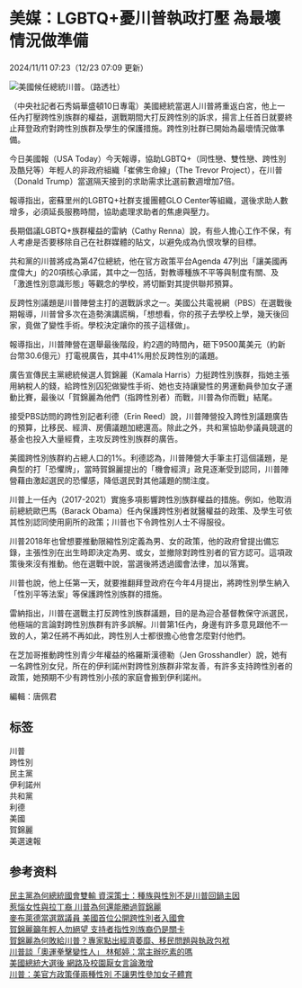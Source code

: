 # 美媒：LGBTQ+憂川普執政打壓 為最壞情況做準備

2024/11/11 07:23（12/23 07:09 更新）

![美國候任總統川普。（路透社）](https://imgcdn.cna.com.tw/www/WebPhotos/800/20241107/1080x716_wmkn_756318118599_0.jpg)

（中央社記者石秀娟華盛頓10日專電）美國總統當選人川普將重返白宮，他上一任內打壓跨性別族群的權益，選戰期間大打反跨性別的訴求，揚言上任首日就要終止拜登政府對跨性別族群及學生的保護措施。跨性別社群已開始為最壞情況做準備。

今日美國報（USA Today）今天報導，協助LGBTQ+（同性戀、雙性戀、跨性別及酷兒等）年輕人的非政府組織「崔佛生命線」（The Trevor Project），在川普（Donald Trump）當選隔天接到的求助需求比選前數週增加7倍。

報導指出，密蘇里州的LGBTQ+社群支援團體GLO Center等組織，選後求助人數增多，必須延長服務時間，協助處理求助者的焦慮與壓力。

長期倡議LGBTQ+族群權益的雷納（Cathy Renna）說，有些人擔心工作不保，有人考慮是否要移除自己在社群媒體的貼文，以避免成為仇恨攻擊的目標。

共和黨的川普將成為第47位總統，他在官方政策平台Agenda 47列出「讓美國再度偉大」的20項核心承諾，其中之一包括，對教導種族不平等與制度有關、及「激進性別意識形態」等觀念的學校，將切斷對其提供聯邦預算。

反跨性別議題是川普陣營主打的選戰訴求之一。美國公共電視網（PBS）在選戰後期報導，川普曾多次在造勢演講謊稱，「想想看，你的孩子去學校上學，幾天後回家，竟做了變性手術。學校決定讓你的孩子這樣做」。

報導指出，川普陣營在選舉最後階段，約2週的時間內，砸下9500萬美元（約新台幣30.6億元）打電視廣告，其中41%用於反跨性別的議題。

廣告宣傳民主黨總統候選人賀錦麗（Kamala Harris）力挺跨性別族群，指她主張用納稅人的錢，給跨性別囚犯做變性手術、她也支持讓變性的男運動員參加女子運動比賽，最後以「賀錦麗為他們（指跨性別者）而戰，川普為你而戰」結尾。

接受PBS訪問的跨性別記者利德（Erin Reed）說，川普陣營投入跨性別議題廣告的預算，比移民、經濟、房價議題加總還高。除此之外，共和黨協助參議員競選的基金也投入大量經費，主攻反跨性別族群的廣告。

美國跨性別族群約占總人口的1%。利德認為，川普陣營大手筆主打這個議題，是典型的打「恐懼牌」，當時賀錦麗提出的「機會經濟」政見逐漸受到認同，川普陣營藉由激起選民的恐懼感，降低選民對其他議題的關注度。

川普上一任內（2017-2021）實施多項影響跨性別族群權益的措施。例如，他取消前總統歐巴馬（Barack Obama）任內保護跨性別者就醫權益的政策、及學生可依其性別認同使用廁所的政策；川普也下令跨性別人士不得服役。

川普2018年也曾想要推動限縮性別定義為男、女的政策，他的政府曾提出備忘錄，主張性別在出生時即決定為男、或女，並撤除對跨性別者的官方認可。這項政策後來沒有推動。他在選戰中說，當選後將透過國會法律，加以落實。

川普也說，他上任第一天，就要推翻拜登政府在今年4月提出，將跨性別學生納入「性別平等法案」等保護跨性別族群的措施。

雷納指出，川普在選戰主打反跨性別族群議題，目的是為迎合基督教保守派選民，他極端的言論對跨性別族群有許多誤解。川普第1任內，身邊有許多意見跟他不一致的人，第2任將不再如此，跨性別人士都很擔心他會怎麼對付他們。

在芝加哥推動跨性別青少年權益的格羅斯漢德勒（Jen Grosshandler）說，她有一名跨性別女兒，所在的伊利諾州對跨性別族群非常友善，有許多支持跨性別者的政策，她預期不少有跨性別小孩的家庭會搬到伊利諾州。

編輯：唐佩君

## 标签

川普  
跨性別  
民主黨  
伊利諾州  
共和黨  
利德  
美國  
賀錦麗  
美選速報  

## 参考资料

[民主黨為何總統國會雙輸 資深策士：種族與性別不是川普回鍋主因](https://news/aopl/202411070027.aspx)  
[惹惱女性與拉丁裔 川普為何還能勝過賀錦麗](https://news/aall/202411060264.aspx)  
[麥布萊德當選眾議員 美國首位公開跨性別者入國會](https://news/aopl/202411060143.aspx)  
[賀錦麗籲年輕人勿絕望 支持者指性別族裔仍是關卡](https://news/aopl/202411070038.aspx)  
[賀錦麗為何敗給川普？專家點出經濟萎靡、移民問題與執政包袱](https://news/aopl/202411070103.aspx)  
[川普談「奧運拳擊變性人」 林郁婷：當主辦吃素的嗎](https://news/aloc/202411090107.aspx)  
[美國總統大選後 網路及校園厭女言論激增](https://news/aopl/202412010159.aspx)  
[川普：美官方政策僅兩種性別 不讓男性參加女子體育](https://news/aopl/202412230006.aspx)